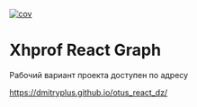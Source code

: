 [![cov](https://dmitryplus.github.io/otus_react_dz/badges/coverage.svg)](https://github.com/dmitryplus/otus_react_dz/actions)


# Xhprof React Graph


Рабочий вариант проекта доступен по адресу

https://dmitryplus.github.io/otus_react_dz/